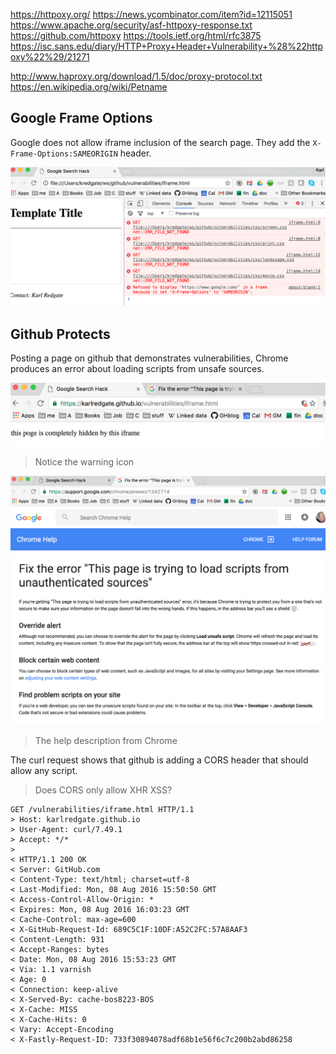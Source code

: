 
<!--
-->

https://httpoxy.org/
https://news.ycombinator.com/item?id=12115051
https://www.apache.org/security/asf-httpoxy-response.txt
https://github.com/httpoxy
https://tools.ietf.org/html/rfc3875
https://isc.sans.edu/diary/HTTP+Proxy+Header+Vulnerability+%28%22httpoxy%22%29/21271

http://www.haproxy.org/download/1.5/doc/proxy-protocol.txt
https://en.wikipedia.org/wiki/Petname

Google Frame Options
--------------------

Google does not allow iframe inclusion of the search page.
They add the `X-Frame-Options:SAMEORIGIN` header.

![0](screenshots/chrome-frame-options.png)

Github Protects
---------------

Posting a page on github that demonstrates vulnerabilities, Chrome
produces an error about loading scripts from unsafe sources.

![0](screenshots/chrome-script-descr.png)

> Notice the warning icon

![0](screenshots/chrome-script-warning.png)

> The help description from Chrome

The curl request shows that github is adding a CORS header that
should allow any script.

> Does CORS only allow XHR XSS?

```
GET /vulnerabilities/iframe.html HTTP/1.1
> Host: karlredgate.github.io
> User-Agent: curl/7.49.1
> Accept: */*
>
< HTTP/1.1 200 OK
< Server: GitHub.com
< Content-Type: text/html; charset=utf-8
< Last-Modified: Mon, 08 Aug 2016 15:50:50 GMT
< Access-Control-Allow-Origin: *
< Expires: Mon, 08 Aug 2016 16:03:23 GMT
< Cache-Control: max-age=600
< X-GitHub-Request-Id: 689C5C1F:10DF:A52C2FC:57A8AAF3
< Content-Length: 931
< Accept-Ranges: bytes
< Date: Mon, 08 Aug 2016 15:53:23 GMT
< Via: 1.1 varnish
< Age: 0
< Connection: keep-alive
< X-Served-By: cache-bos8223-BOS
< X-Cache: MISS
< X-Cache-Hits: 0
< Vary: Accept-Encoding
< X-Fastly-Request-ID: 733f30894078adf68b1e56f6c7c200b2abd86258
```

<!-- vim: set autoindent expandtab sw=4 syntax=markdown: -->
